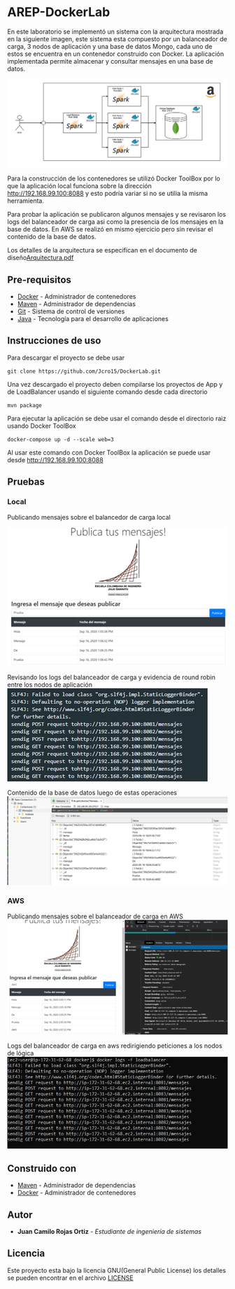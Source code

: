 # AREP-DockerLab

En este laboratorio se implementó un sistema con la arquitectura mostrada en la siguiente imagen, este sistema esta compuesto
por un balanceador de carga, 3 nodos de aplicación y una base de datos Mongo, cada uno de estos se encuentra en un contenedor
construido con Docker. La aplicación implementada permite almacenar y consultar mensajes en una base de datos.

![dockerapp](img/dockerapp.jpg)

Para la construcción de los contenedores se utilizó Docker ToolBox por lo que la aplicación local funciona sobre la dirección
http://192.168.99.100:8088  y esto podría variar si no se utilia la misma herramienta.

Para probar la aplicación se publicaron algunos mensajes y se revisaron los logs del balanceador de carga asi como la presencia de los
mensajes en la base de datos. En AWS se realizó en mismo ejercicio pero sin revisar el contenido de la base de datos.

 Los detalles de la arquitectura se especifican en el documento de diseño[Arquitectura.pdf](Arquitectura.pdf)



## Pre-requisitos
* [Docker](https://www.docker.com/) - Administrador de contenedores
* [Maven](https://maven.apache.org/) - Administrador de dependencias
* [Git](https://git-scm.com/) - Sistema de control de versiones
* [Java](https://www.java.com/) - Tecnología para el desarrollo de aplicaciones

## Instrucciones de uso 

Para descargar el proyecto se debe usar 
```
git clone https://github.com/Jcro15/DockerLab.git
```

Una vez descargado el proyecto deben compilarse los proyectos de App y de LoadBalancer usando el siguiente comando
 desde cada directorio

```
mvn package 
```

Para ejecutar la aplicación se debe usar el comando desde el directorio raiz usando Docker ToolBox

```
docker-compose up -d --scale web=3
```

Al usar este comando con Docker ToolBox la aplicación se puede usar desde http://192.168.99.100:8088


## Pruebas

### Local
Publicando mensajes sobre el balancedor de carga local

 ![test1](img/test1.jpg)

Revisando los logs del balanceador de carga y evidencia de round robin entre los 
nodos de aplicación
![test2](img/test2.jpg)  

Contenido de la base de datos luego de estas operaciones
![test3](img/test3.jpg)

### AWS

Publicando mensajes sobre el balanceador de carga en AWS
![aws1](img/aws1.jpg)

Logs del balanceador de carga en aws redirigiendo peticiones a los nodos de lógica
![aws1](img/aws2.jpg)



## Construido con

* [Maven](https://maven.apache.org/) - Administrador de dependencias
* [Docker](https://www.docker.com/) - Administrador de contenedores


## Autor

* **Juan Camilo Rojas Ortiz** - *Estudiante de ingeniería de sistemas* 

## Licencia

Este proyecto esta bajo la licencia GNU(General Public License) los detalles se pueden encontrar en el archivo [LICENSE](LICENSE)

